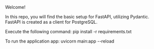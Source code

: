 Welcome! 

In this repo, you will find the basic setup for FastAPI, utilizing Pydantic. 
FastAPI is created as a client for PostgreSQL. 

Execute the following command: 
pip install -r requirements.txt

To run the application app: 
uvicorn main:app --reload    

